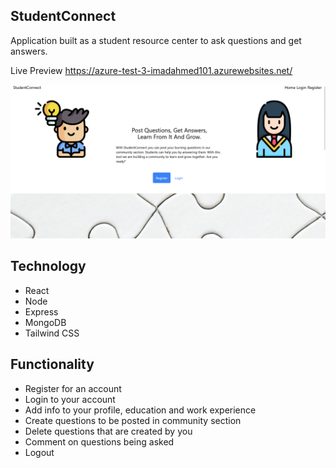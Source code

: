 ## StudentConnect

Application built as a student resource center to ask questions and get answers.

Live Preview https://azure-test-3-imadahmed101.azurewebsites.net/

<img src="./client/public/sc.png"/>

## Technology

- React
- Node
- Express
- MongoDB
- Tailwind CSS

## Functionality

- Register for an account
- Login to your account
- Add info to your profile, education and work experience
- Create questions to be posted in community section
- Delete questions that are created by you
- Comment on questions being asked
- Logout

